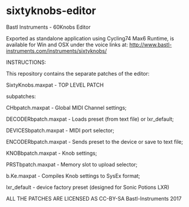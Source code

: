 # sixtyknobs-editor

Bastl Instruments - 60Knobs Editor 

Exported as standalone application using Cycling74 Max6 Runtime, is available for Win and OSX under the voice links at:
http://www.bastl-instruments.com/instruments/sixtyknobs/

INSTRUCTIONS:

This repository contains the separate patches of the editor:

SixtyKnobs.maxpat - TOP LEVEL PATCH

subpatches:

CHbpatch.maxpat - Global MIDI Channel settings;

DECODERbpatch.maxpat -  Loads preset (from text file) or lxr_default;

DEVICESbpatch.maxpat - MIDI port selector;

ENCODERbpatch.maxpat - Sends preset to the device or save to text file;

KNOBbpatch.maxpat - Knob settings;

PRSTbpatch.maxpat - Memory slot to upload selector;

b.Ke.maxpat - Compiles Knob settings to SysEx format;

lxr_default - device factory preset (designed for Sonic Potions LXR)


ALL THE PATCHES ARE LICENSED AS CC-BY-SA Bastl-Instruments 2017
